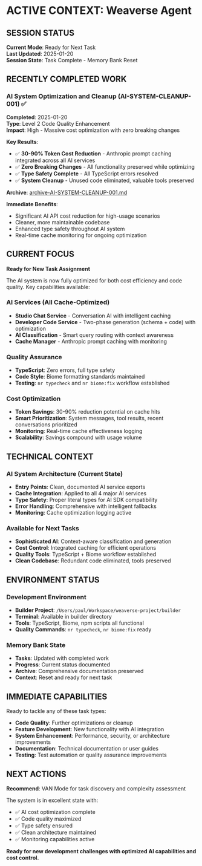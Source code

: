 # ACTIVE CONTEXT: Weaverse Agent

## SESSION STATUS
**Current Mode**: Ready for Next Task  
**Last Updated**: 2025-01-20  
**Session State**: Task Complete - Memory Bank Reset

## RECENTLY COMPLETED WORK
### AI System Optimization and Cleanup (AI-SYSTEM-CLEANUP-001) ✅
**Completed**: 2025-01-20  
**Type**: Level 2 Code Quality Enhancement  
**Impact**: High - Massive cost optimization with zero breaking changes

**Key Results**:
- ✅ **30-90% Token Cost Reduction** - Anthropic prompt caching integrated across all AI services
- ✅ **Zero Breaking Changes** - All functionality preserved while optimizing
- ✅ **Type Safety Complete** - All TypeScript errors resolved
- ✅ **System Cleanup** - Unused code eliminated, valuable tools preserved

**Archive**: [archive-AI-SYSTEM-CLEANUP-001.md](archive/archive-AI-SYSTEM-CLEANUP-001.md)

**Immediate Benefits**:
- Significant AI API cost reduction for high-usage scenarios
- Cleaner, more maintainable codebase
- Enhanced type safety throughout AI system
- Real-time cache monitoring for ongoing optimization

## CURRENT FOCUS
**Ready for New Task Assignment**

The AI system is now fully optimized for both cost efficiency and code quality. Key capabilities available:

### AI Services (All Cache-Optimized)
- **Studio Chat Service** - Conversation AI with intelligent caching
- **Developer Code Service** - Two-phase generation (schema + code) with optimization
- **AI Classification** - Smart query routing with context awareness  
- **Cache Manager** - Anthropic prompt caching with monitoring

### Quality Assurance
- **TypeScript**: Zero errors, full type safety
- **Code Style**: Biome formatting standards maintained
- **Testing**: `nr typecheck` and `nr biome:fix` workflow established

### Cost Optimization
- **Token Savings**: 30-90% reduction potential on cache hits
- **Smart Prioritization**: System messages, tool results, recent conversations prioritized
- **Monitoring**: Real-time cache effectiveness logging
- **Scalability**: Savings compound with usage volume

## TECHNICAL CONTEXT
### AI System Architecture (Current State)
- **Entry Points**: Clean, documented AI service exports
- **Cache Integration**: Applied to all 4 major AI services
- **Type Safety**: Proper literal types for AI SDK compatibility
- **Error Handling**: Comprehensive with intelligent fallbacks
- **Monitoring**: Cache optimization logging active

### Available for Next Tasks
- **Sophisticated AI**: Context-aware classification and generation
- **Cost Control**: Integrated caching for efficient operations  
- **Quality Tools**: TypeScript + Biome workflow established
- **Clean Codebase**: Redundant code eliminated, tools preserved

## ENVIRONMENT STATUS
### Development Environment
- **Builder Project**: `/Users/paul/Workspace/weaverse-project/builder`
- **Terminal**: Available in builder directory
- **Tools**: TypeScript, Biome, npm scripts all functional
- **Quality Commands**: `nr typecheck`, `nr biome:fix` ready

### Memory Bank State
- **Tasks**: Updated with completed work
- **Progress**: Current status documented
- **Archive**: Comprehensive documentation preserved
- **Context**: Reset and ready for next task

## IMMEDIATE CAPABILITIES
Ready to tackle any of these task types:
- **Code Quality**: Further optimizations or cleanup
- **Feature Development**: New functionality with AI integration
- **System Enhancement**: Performance, security, or architecture improvements  
- **Documentation**: Technical documentation or user guides
- **Testing**: Test automation or quality assurance improvements

## NEXT ACTIONS
**Recommend**: VAN Mode for task discovery and complexity assessment

The system is in excellent state with:
- ✅ AI cost optimization complete
- ✅ Code quality maximized  
- ✅ Type safety ensured
- ✅ Clean architecture maintained
- ✅ Monitoring capabilities active

**Ready for new development challenges with optimized AI capabilities and cost control.** 